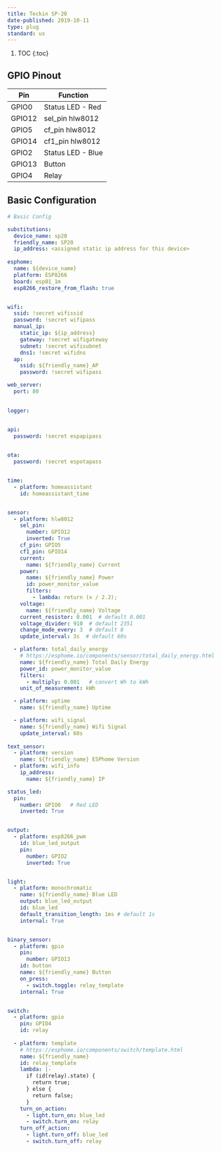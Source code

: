 ```yaml
---
title: Teckin SP-20
date-published: 2019-10-11
type: plug
standard: us
---
```


1. TOC
{:toc}

## GPIO Pinout

| Pin     | Function                           |
|---------|------------------------------------|
| GPIO0   | Status LED - Red                   |
| GPIO12  | sel_pin hlw8012                    |
| GPIO5   | cf_pin hlw8012                     |
| GPIO14  | cf1_pin hlw8012                    |
| GPIO2   | Status LED - Blue                  |
| GPIO13  | Button                             |
| GPIO4   | Relay                              |

## Basic Configuration

```yaml
# Basic Config

substitutions:
  device_name: sp20
  friendly_name: SP20
  ip_address: <assigned static ip address for this device>
  
esphome:
  name: ${device_name}
  platform: ESP8266
  board: esp01_1m
  esp8266_restore_from_flash: true


wifi:
  ssid: !secret wifissid
  password: !secret wifipass
  manual_ip:
    static_ip: ${ip_address}
    gateway: !secret wifigateway
    subnet: !secret wifisubnet
    dns1: !secret wifidns
  ap:
    ssid: ${friendly_name}_AP
    password: !secret wifipass

web_server:
  port: 80
  

logger:


api:
  password: !secret espapipass
  

ota:
  password: !secret espotapass


time:
  - platform: homeassistant
    id: homeassistant_time


sensor:
  - platform: hlw8012
    sel_pin:
      number: GPIO12
      inverted: True
    cf_pin: GPIO5
    cf1_pin: GPIO14
    current:
      name: ${friendly_name} Current
    power:
      name: ${friendly_name} Power
      id: power_monitor_value
      filters:
        - lambda: return (x / 2.2);
    voltage:
      name: ${friendly_name} Voltage
    current_resistor: 0.001  # default 0.001
    voltage_divider: 910  # default 2351
    change_mode_every: 3  # default 8
    update_interval: 3s  # default 60s

  - platform: total_daily_energy
    # https://esphome.io/components/sensor/total_daily_energy.html
    name: ${friendly_name} Total Daily Energy
    power_id: power_monitor_value
    filters:
      - multiply: 0.001   # convert Wh to kWh
    unit_of_measurement: kWh

  - platform: uptime
    name: ${friendly_name} Uptime

  - platform: wifi_signal
    name: ${friendly_name} Wifi Signal
    update_interval: 60s
  
text_sensor:  
  - platform: version
    name: ${friendly_name} ESPhome Version
  - platform: wifi_info
    ip_address:
      name: ${friendly_name} IP

status_led:
  pin:
    number: GPIO0   # Red LED
    inverted: True


output:
  - platform: esp8266_pwm
    id: blue_led_output
    pin:
      number: GPIO2
      inverted: True


light:
  - platform: monochromatic
    name: ${friendly_name} Blue LED
    output: blue_led_output
    id: blue_led
    default_transition_length: 1ms # default 1s
    internal: True


binary_sensor:
  - platform: gpio
    pin:
      number: GPIO13
    id: button
    name: ${friendly_name} Button
    on_press:
      - switch.toggle: relay_template
    internal: True


switch:
  - platform: gpio
    pin: GPIO4
    id: relay
  
  - platform: template
    # https://esphome.io/components/switch/template.html
    name: ${friendly_name}
    id: relay_template
    lambda: |-
      if (id(relay).state) {
        return true;
      } else {
        return false;
      }
    turn_on_action:
      - light.turn_on: blue_led
      - switch.turn_on: relay
    turn_off_action:
      - light.turn_off: blue_led
      - switch.turn_off: relay
```
